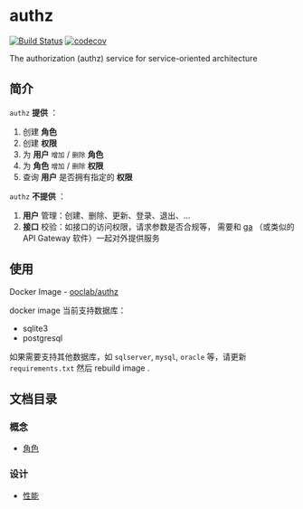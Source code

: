 # authz

[![Build Status](https://travis-ci.com/ooclab/authz.svg?branch=master)](https://travis-ci.com/ooclab/authz)
[![codecov](https://codecov.io/gh/ooclab/authz/branch/master/graph/badge.svg)](https://codecov.io/gh/ooclab/authz)

The authorization (authz) service for service-oriented architecture


## 简介

`authz` **提供** ：

1. 创建 **角色**
2. 创建 **权限**
3. 为 **用户** `增加` / `删除` **角色**
4. 为 **角色** `增加` / `删除` **权限**
5. 查询 **用户** 是否拥有指定的 **权限**

`authz` **不提供** ：

1. **用户** 管理：创建、删除、更新、登录、退出、...
2. **接口** 校验：如接口的访问权限，请求参数是否合规等， 需要和 [ga](https://github.com/ooclab/ga) （或类似的 API Gateway 软件）一起对外提供服务


## 使用

Docker Image - [ooclab/authz](https://hub.docker.com/r/ooclab/authz/)

docker image 当前支持数据库：
- sqlite3
- postgresql

如果需要支持其他数据库，如 `sqlserver`, `mysql`, `oracle` 等，请更新 `requirements.txt` 然后 rebuild image .


## 文档目录

### 概念

- [角色](./docs/roles.md)

### 设计

- [性能](./docs/design-performance.md)
